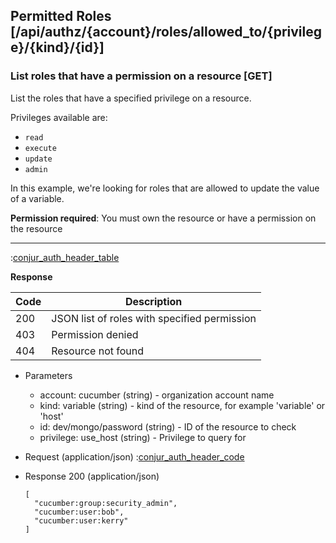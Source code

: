 ## Permitted Roles [/api/authz/{account}/roles/allowed_to/{privilege}/{kind}/{id}]

### List roles that have a permission on a resource [GET]

List the roles that have a specified privilege on a resource.

Privileges available are:

* `read`
* `execute`
* `update`
* `admin`

In this example, we're looking for roles that are allowed to update the value of a variable.

**Permission required**: You must own the resource or have a permission on the resource

---

:[conjur_auth_header_table](partials/conjur_auth_header_table.md)

**Response**

|Code|Description|
|----|-----------|
|200|JSON list of roles with specified permission|
|403|Permission denied|
|404|Resource not found|

+ Parameters
    + account: cucumber (string) - organization account name
    + kind: variable (string) - kind of the resource, for example 'variable' or 'host'
    + id: dev/mongo/password (string) - ID of the resource to check
    + privilege: use_host (string) - Privilege to query for

+ Request (application/json)
    :[conjur_auth_header_code](partials/conjur_auth_header_code.md)

+ Response 200 (application/json)

    ```
    [
      "cucumber:group:security_admin",
      "cucumber:user:bob",
      "cucumber:user:kerry"
    ]
    ```
